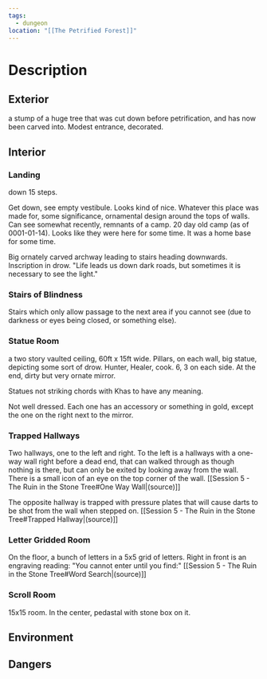 ```yaml
---
tags:
  - dungeon
location: "[[The Petrified Forest]]"
---
```


# Description

## Exterior

a stump of a huge tree that was cut down before petrification, and has now been carved into. Modest entrance, decorated.

## Interior

### Landing 

down 15 steps.

Get down, see empty vestibule. Looks kind of nice. Whatever this place was made for, some significance, ornamental design around the tops of walls. Can see somewhat recently, remnants of a camp. 20 day old camp (as of 0001-01-14).  Looks like they were here for some time. It was a home base for some time.

Big ornately carved archway leading to stairs heading downwards. Inscription in drow. "Life leads us down dark roads, but sometimes it is necessary to see the light."

### Stairs of Blindness

Stairs which only allow passage to the next area if you cannot see (due to darkness or eyes being closed, or something else).

### Statue Room

 a two story vaulted ceiling, 60ft x 15ft wide. Pillars, on each wall, big statue, depicting some sort of drow. Hunter, Healer, cook. 6, 3 on each side. At the end, dirty but very ornate mirror.
 
Statues not striking chords with Khas to have any meaning.

Not well dressed. Each one has an accessory or something in gold, except the one on the right next to the mirror.

### Trapped Hallways

Two hallways, one to the left and right. To the left is a hallways with a one-way wall right before a dead end, that can walked through as though nothing is there, but can only be exited by looking away from the wall.  There is a small icon of an eye on the top corner of the wall. [[Session 5 - The Ruin in the Stone Tree#One Way Wall|(source)]]

The opposite hallway is trapped with pressure plates that will cause darts to be shot from the wall when stepped on. [[Session 5 - The Ruin in the Stone Tree#Trapped Hallway|(source)]]

### Letter Gridded Room

On the floor, a bunch of letters in a 5x5 grid of letters. Right in front is an engraving reading: "You cannot enter until you find:"
 [[Session 5 - The Ruin in the Stone Tree#Word Search|(source)]]

### Scroll Room

15x15 room. In the center, pedastal with stone box on it.

## Environment

## Dangers
